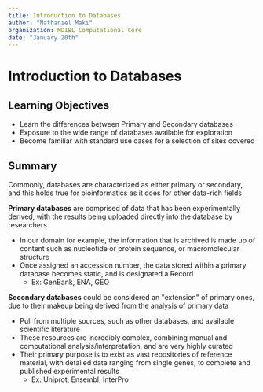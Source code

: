 ```yaml
---
title: Introduction to Databases
author: "Nathaniel Maki"
organization: MDIBL Computational Core
date: "January 20th"
---
```


# Introduction to Databases

## Learning Objectives

* Learn the differences between Primary and Secondary databases
* Exposure to the wide range of databases available for exploration
* Become familiar with standard use cases for a selection of sites covered

## Summary

Commonly, databases are characterized as either primary or secondary, and this holds true for bioinformatics as it does for other data-rich fields

**Primary databases** are comprised of data that has been experimentally derived, with the results being uploaded directly into the database by researchers

* In our domain for example, the information that is archived is made up of content such as nucleotide or protein sequence, or macromolecular structure
* Once assigned an accession number, the data stored within a primary database becomes static, and is designated a Record
  * Ex: GenBank, ENA, GEO

**Secondary databases** could be considered an "extension" of primary ones, due to their makeup being derived from the analysis of primary data

* Pull from multiple sources, such as other databases, and available scientific literature
* These resources are incredibly complex, combining manual and computational analysis/interpretation, and are very highly curated
* Their primary purpose is to exist as vast repositories of reference material, with detailed data ranging from single genes, to complete and published experimental results
  * Ex: Uniprot, Ensembl, InterPro

